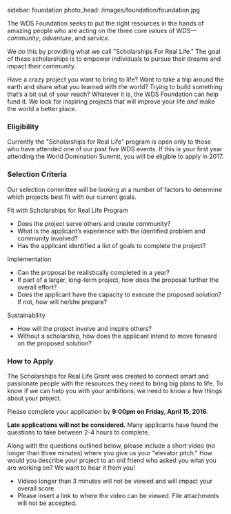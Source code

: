 sidebar: foundation
photo_head: /images/foundation/foundation.jpg

<a name="story"></a>

The WDS Foundation seeks to put the right resources in the hands of amazing people who are acting on the three core values of WDS—<i>community</i>, <i>adventure</i>, and <i>service</i>. 

We do this by providing what we call "Scholarships For Real Life." The goal of these scholarships is to empower individuals to pursue their dreams and impact their community. 

Have a crazy project you want to bring to life? Want to take a trip around the earth and share what you learned with the world? Trying to build something that’s a bit out of your reach? Whatever it is, the WDS Foundation can help fund it. We look for inspiring projects that will improve your life *and* make the world a better place.


<a name="eligibility"></a>


<div class="line-canvas"></div>

### Eligibility

Currently the "Scholarships for Real Life" program is open only to those who have attended one of our past five WDS events. If this is your first year attending the World Domination Summit, you will be eligible to apply in 2017.

<a name="selection"></a>

<div class="line-canvas"></div>

### Selection Criteria

Our selection committee will be looking at a number of factors to determine which projects best fit with our current goals.

<div class="foundation-criteria-fit foundation-criteria"></div>

<p class="color-blue">Fit with Scholarships for Real Life Program</p>

* Does the project serve others and create community?
* What is the applicant’s experience with the identified problem and community involved?
* Has the applicant identified a list of goals to complete the project?

<div class="foundation-criteria-implementation foundation-criteria"></div>

<p class="color-orange">Implementation</p>

* Can the proposal be realistically completed in a year?
* If part of a larger, long-term project, how does the proposal further the overall effort?
* Does the applicant have the capacity to execute the proposed solution? If not, how will he/she prepare?

<div class="foundation-criteria-sustainability foundation-criteria"></div>

<p class="color-green">Sustainability</p>

* How will the project involve and inspire others?
* Without a scholarship, how does the applicant intend to move forward on the proposed solution?

<a name="how-to-apply"></a>

<div class="line-canvas"></div>

### How to Apply

The Scholarships for Real Life Grant was created to connect smart and passionate people with the resources they need to bring big plans to life. To know if we can help you with your ambitions, we need to know a few things about your project. 

Please complete your application by <b>9:00pm on Friday, April 15, 2016</b>.

<b>Late applications will not be considered.</b> Many applicants have found the questions to take between 2-4 hours to complete.</b>

Along with the questions outlined below, please include a short video (no longer than three minutes) where you give us your "elevator pitch." How would you describe your project to an old friend who asked you what you are working on? We want to hear it from you! 

* Videos longer than 3 minutes will not be viewed and will impact your overall score.
* Please insert a link to where the video can be viewed. File attachments will not be accepted.





